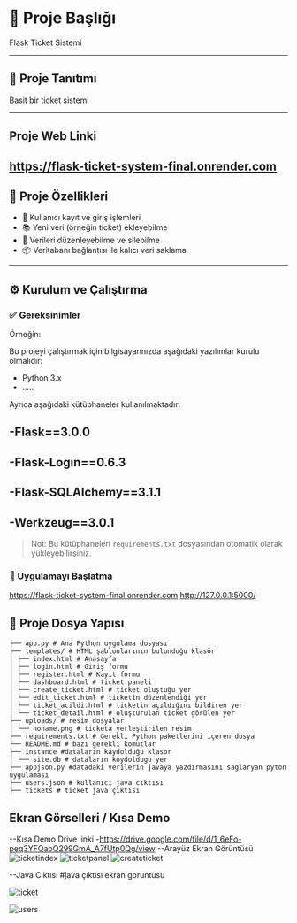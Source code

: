 # 📌 Proje Başlığı

Flask Ticket Sistemi

---

## 🧾 Proje Tanıtımı

Basit bir ticket sistemi

---
## Proje Web Linki
https://flask-ticket-system-final.onrender.com
---

## 🚀 Proje Özellikleri

- 🔐 Kullanıcı kayıt ve giriş işlemleri
- 📚 Yeni veri (örneğin ticket) ekleyebilme
- 📝 Verileri düzenleyebilme ve silebilme
- 📦 Veritabanı bağlantısı ile kalıcı veri saklama

---

## ⚙️ Kurulum ve Çalıştırma

### ✅ Gereksinimler
Örneğin:  

Bu projeyi çalıştırmak için bilgisayarınızda aşağıdaki yazılımlar kurulu olmalıdır:

- Python 3.x
- .....

Ayrıca aşağıdaki kütüphaneler kullanılmaktadır:

-Flask==3.0.0
---
-Flask-Login==0.6.3
---
-Flask-SQLAlchemy==3.1.1
---
-Werkzeug==3.0.1
---

> Not: Bu kütüphaneleri `requirements.txt` dosyasından otomatik olarak yükleyebilirsiniz.

### 🚀 Uygulamayı Başlatma
https://flask-ticket-system-final.onrender.com 
http://127.0.0.1:5000/ 


## 📂 Proje Dosya Yapısı

```
├── app.py # Ana Python uygulama dosyası
├── templates/ # HTML şablonlarının bulunduğu klasör
│ ├── index.html # Anasayfa
│ ├── login.html # Giriş formu
│ ├── register.html # Kayıt formu
│ └── dashboard.html # ticket paneli
│ └── create_ticket.html # ticket oluştuğu yer
│ └── edit_ticket.html # ticketin düzenlendiği yer
│ └── ticket_acildi.html # ticketin açıldığını bildiren yer
│ └── ticket_detail.html # oluşturulan ticket görülen yer
├── uploads/ # resim dosyalar 
│ └── noname.png # ticketa yerleştirilen resim
├── requirements.txt # Gerekli Python paketlerini içeren dosya
└── README.md # bazı gerekli komutlar
├── instance #dataların kaydolduğu klasor
│ └── site.db # dataların koydoldugu yer
├── appjson.py #datadaki verilerin javaya yazdırmasını saglaryan pyton uygulaması
├── users.json # kullanıcı java cıktısı 
├── tickets # ticket java çıktısı

```

## Ekran Görselleri / Kısa Demo 

--Kısa Demo Drive linki
-https://drive.google.com/file/d/1_6eFo-peq3YFQaoQ299GmA_A7fUtp0Qg/view
--Arayüz Ekran Görüntüsü
![ticketindex](https://github.com/user-attachments/assets/502634bc-a798-4cb1-9818-a7ca5cb3fc48)
![ticketpanel](https://github.com/user-attachments/assets/2e5f4189-3b54-47d8-a68b-6fd60422b9af)
![createticket](https://github.com/user-attachments/assets/5c1a6d6d-8b47-4ae8-a7dd-a814410a4d76)

--Java Cıktısı
#java çıktısı ekran goruntusu

![ticket](https://github.com/user-attachments/assets/657b1622-d8c3-4826-aee9-d192f966a3cd)

![users](https://github.com/user-attachments/assets/e776dc49-8996-499c-8e53-7865af35983c)












